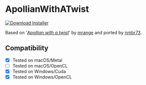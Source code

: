 # ApollianWithATwist
[![Download Installer](https://img.shields.io/static/v1?label=Download&message=ApollianWithATwist-Installer.lua&color=blue)](ApollianWithATwist-Installer.lua "Installer")

Based on '_[Apollian with a twist](https://www.shadertoy.com/view/Wl3fzM)_' by [mrange](https://www.shadertoy.com/user/mrange) and ported by [nmbr73](../../Site/Profiles/nmbr73.md).

## Compatibility
- [x] Tested on macOS/Metal
- [ ] Tested on macOS/OpenCL
- [x] Tested on Windows/Cuda
- [x] Tested on Windows/OpenCL
